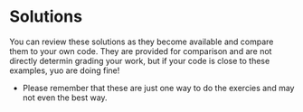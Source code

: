 # Solutions
You can review these solutions as they become available and compare them to your own code. They are provided for comparison and are not directly determin grading your work, but if your code is close to these examples, yuo are doing fine!

- Please remember that these are just one way to do the exercies and may not even the best way. 


